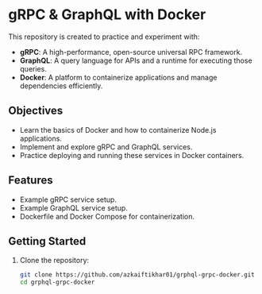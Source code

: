 # gRPC & GraphQL with Docker

This repository is created to practice and experiment with:
- **gRPC**: A high-performance, open-source universal RPC framework.
- **GraphQL**: A query language for APIs and a runtime for executing those queries.
- **Docker**: A platform to containerize applications and manage dependencies efficiently.

## Objectives
- Learn the basics of Docker and how to containerize Node.js applications.
- Implement and explore gRPC and GraphQL services.
- Practice deploying and running these services in Docker containers.

## Features
- Example gRPC service setup.
- Example GraphQL service setup.
- Dockerfile and Docker Compose for containerization.

## Getting Started
1. Clone the repository:
   ```bash
   git clone https://github.com/azkaiftikhar01/grphql-grpc-docker.git
   cd grphql-grpc-docker
